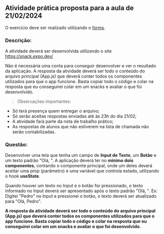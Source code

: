 ## Atividade prática proposta para a aula de 21/02/2024

O exercício deve ser realizado utilizando o [forms](https://forms.gle/dgAJTAGZoCCrcMF37).

### Descrição:

A atividade deverá ser desenvolvida utilizando o site https://snack.expo.dev/

Não é necessária uma conta para conseguir desenvolver e ver o resultado da aplicação. A resposta da atividade deverá ser todo o conteúdo do arquivo principal (App.js) que deverá conter todos os componentes utilizados para que o app funcione. Basta copiar todo o código e colar na resposta que eu conseguirei colar em um snacks e avaliar o que foi desenvolvido.

> Observações importantes:

- Só terá presença quem entregar o arquivo;
- Só serão aceitas respostas enviadas até às 23h do dia 21/02;
- A atividade fará parte da nota de trabalho prático;
- As respostas de alunos que não estiverem na lista de chamada não serão contabilizadas.

### Questão:

Desenvolver uma tela que tenha um campo de **Input de Texto**, um **Botão** e um texto padrão "Olá, ". A aplicação deverá ter no **mínimo dois componentes**, contando o componente principal, onde um deles deverá aceitar uma prop (parâmetro) e uma variável que controla estado, utilizando o hook **useState**.

Quando houver um texto no Input e o botão for pressionado, o texto informado no Input deverá ser apresentado após o texto padrão "Olá, ". Ex: Digitei "Pedro" no Input e pressionei o botão, o texto deverá ser atualizado para "Olá, Pedro".

**A resposta da atividade deverá ser todo o conteúdo do arquivo principal (App.js) que deverá conter todos os componentes utilizados para que o app funcione. Basta copiar todo o código e colar na resposta que eu conseguirei colar em um **snacks** e avaliar o que foi desenvolvido.**
